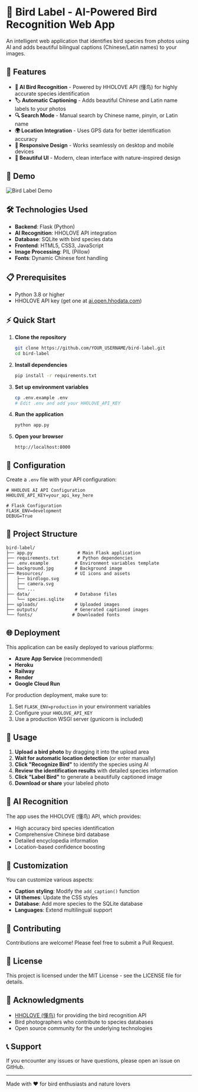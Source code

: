 # 🦅 Bird Label - AI-Powered Bird Recognition Web App

An intelligent web application that identifies bird species from photos using AI and adds beautiful bilingual captions (Chinese/Latin names) to your images.

## 🌟 Features

- **🤖 AI Bird Recognition** - Powered by HHOLOVE API (懂鸟) for highly accurate species identification
- **🏷️ Automatic Captioning** - Adds beautiful Chinese and Latin name labels to your photos
- **🔍 Search Mode** - Manual search by Chinese name, pinyin, or Latin name
- **🌍 Location Integration** - Uses GPS data for better identification accuracy
- **📱 Responsive Design** - Works seamlessly on desktop and mobile devices
- **🎨 Beautiful UI** - Modern, clean interface with nature-inspired design

## 🚀 Demo

![Bird Label Demo](background.jpg)

## 🛠️ Technologies Used

- **Backend**: Flask (Python)
- **AI Recognition**: HHOLOVE API integration
- **Database**: SQLite with bird species data
- **Frontend**: HTML5, CSS3, JavaScript
- **Image Processing**: PIL (Pillow)
- **Fonts**: Dynamic Chinese font handling

## 📋 Prerequisites

- Python 3.8 or higher
- HHOLOVE API key (get one at [ai.open.hhodata.com](https://ai.open.hhodata.com/))

## ⚡ Quick Start

1. **Clone the repository**
   ```bash
   git clone https://github.com/YOUR_USERNAME/bird-label.git
   cd bird-label
   ```

2. **Install dependencies**
   ```bash
   pip install -r requirements.txt
   ```

3. **Set up environment variables**
   ```bash
   cp .env.example .env
   # Edit .env and add your HHOLOVE_API_KEY
   ```

4. **Run the application**
   ```bash
   python app.py
   ```

5. **Open your browser**
   ```
   http://localhost:8000
   ```

## 🔧 Configuration

Create a `.env` file with your API configuration:

```env
# HHOLOVE AI API Configuration
HHOLOVE_API_KEY=your_api_key_here

# Flask Configuration
FLASK_ENV=development
DEBUG=True
```

## 📁 Project Structure

```
bird-label/
├── app.py                 # Main Flask application
├── requirements.txt       # Python dependencies
├── .env.example          # Environment variables template
├── background.jpg        # Background image
├── Resources/            # UI icons and assets
│   ├── birdlogo.svg
│   ├── camera.svg
│   └── ...
├── data/                 # Database files
│   └── species.sqlite
├── uploads/              # Uploaded images
├── outputs/              # Generated captioned images
└── fonts/               # Downloaded fonts
```

## 🌐 Deployment

This application can be easily deployed to various platforms:

- **Azure App Service** (recommended)
- **Heroku**
- **Railway**
- **Render**
- **Google Cloud Run**

For production deployment, make sure to:
1. Set `FLASK_ENV=production` in your environment variables
2. Configure your `HHOLOVE_API_KEY`
3. Use a production WSGI server (gunicorn is included)

## 🎯 Usage

1. **Upload a bird photo** by dragging it into the upload area
2. **Wait for automatic location detection** (or enter manually)
3. **Click "Recognize Bird"** to identify the species using AI
4. **Review the identification results** with detailed species information
5. **Click "Label Bird"** to generate a beautifully captioned image
6. **Download or share** your labeled photo

## 🧠 AI Recognition

The app uses the HHOLOVE (懂鸟) API, which provides:
- High accuracy bird species identification
- Comprehensive Chinese bird database
- Detailed encyclopedia information
- Location-based confidence boosting

## 🎨 Customization

You can customize various aspects:
- **Caption styling**: Modify the `add_caption()` function
- **UI themes**: Update the CSS styles
- **Database**: Add more species to the SQLite database
- **Languages**: Extend multilingual support

## 🤝 Contributing

Contributions are welcome! Please feel free to submit a Pull Request.

## 📝 License

This project is licensed under the MIT License - see the LICENSE file for details.

## 🙏 Acknowledgments

- [HHOLOVE (懂鸟)](https://ai.open.hhodata.com/) for providing the bird recognition API
- Bird photographers who contribute to species databases
- Open source community for the underlying technologies

## 📞 Support

If you encounter any issues or have questions, please open an issue on GitHub.

---

Made with ❤️ for bird enthusiasts and nature lovers
